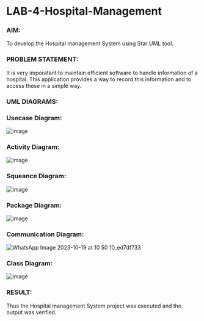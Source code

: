 # LAB-4-Hospital-Management
### AIM:
To develop the Hospital management System using Star UML tool.
### PROBLEM STATEMENT:
It is very imporatant to maintain efficient software to handle information of a hospital.
This application provides a way to record this information and to access these in a simple way.

### UML DIAGRAMS:
### Usecase Diagram:
![image](https://github.com/Augustine0306/LAB-4-Hospital-Management/assets/119404460/86dbfe2f-43f0-42b0-bfc1-67cae749f9a4)
### Activity Diagram:
![image](https://github.com/Augustine0306/LAB-4-Hospital-Management/assets/119404460/3d68f053-150b-4164-bbe8-6bc06e328e54)
### Squeance Diagram:
![image](https://github.com/Augustine0306/LAB-4-Hospital-Management/assets/119404460/b790f166-196c-4917-b64f-51c42fdce1a8)
### Package Diagram:
![image](https://github.com/Augustine0306/LAB-4-Hospital-Management/assets/119404460/f127f72d-a6e8-45b2-a89b-867b94ef3a93)
### Communication Diagram:
![WhatsApp Image 2023-10-19 at 10 50 10_ed7df733](https://github.com/Augustine0306/LAB-4-Hospital-Management/assets/119404460/592479e1-ecb8-4055-833c-a85c701f523c)
### Class Diagram:
![image](https://github.com/Augustine0306/LAB-4-Hospital-Management/assets/119404460/399518cd-35a1-4408-b3f2-57233c1f972f)



### RESULT:
Thus the Hospital management System project was executed and the output was verified.
